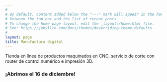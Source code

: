```yaml
---
#
# By default, content added below the "---" mark will appear in the home page
# between the top bar and the list of recent posts.
# To change the home page layout, edit the _layouts/home.html file.
# See: https://jekyllrb.com/docs/themes/#overriding-theme-defaults
#
layout: page
title: Manufactura digital
---
```

Tienda en línea de productos maquinados en CNC, servicio de corte con router de control numérico e impresión 3D.


### ¡Abrimos el 16 de diciembre!
